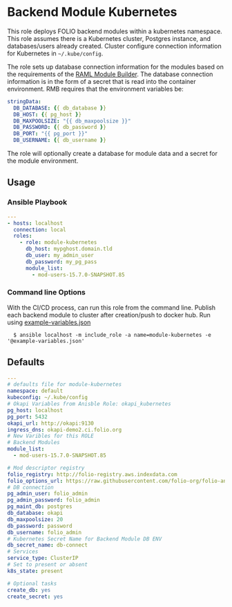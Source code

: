 # Backend Module Kubernetes
This role deploys FOLIO backend modules within a kubernetes namespace.    This role assumes there is a Kubernetes cluster, Postgres instance, and databases/users already created. Cluster configure connection information for Kubernetes in `~/.kube/config`.

The role sets up database connection information for the modules based on the requirements of the [RAML Module Builder](https://github.com/folio-org/raml-module-builder). The database connection information is in the form of a secret that is read into the container environment. RMB requires that the environment variables be:

```yaml
stringData:
  DB_DATABASE: {{ db_database }}
  DB_HOST: {{ pg_host }}
  DB_MAXPOOLSIZE: "{{ db_maxpoolsize }}"
  DB_PASSWORD: {{ db_password }}
  DB_PORT: "{{ pg_port }}"
  DB_USERNAME: {{ db_username }}
```

The role will optionally create a database for module data and a secret for the module environment.

## Usage

### Ansible Playbook

```yml
---
- hosts: localhost
  connection: local
  roles:
    - role: module-kubernetes
      db_host: mypghost.domain.tld
      db_user: my_admin_user
      db_password: my_pg_pass
      module_list:
        - mod-users-15.7.0-SNAPSHOT.85
```
### Command line Options
With the CI/CD process, can run this role from the command line. Publish each backend module to cluster after creation/push to docker hub. Run using [example-variables.json](./example-variables.json)

      $ ansible localhost -m include_role -a name=module-kubernetes -e '@example-variables.json'

## Defaults
```yml
---
# defaults file for module-kubernetes
namespace: default
kubeconfig: ~/.kube/config
# Okapi Variables from Anisble Role: okapi_kubernetes
pg_host: localhost
pg_port: 5432
okapi_url: http://okapi:9130
ingress_dns: okapi-demo2.ci.folio.org
# New Varibles for this ROLE
# Backend Modules
module_list:
  - mod-users-15.7.0-SNAPSHOT.85

# Mod descriptor registry
folio_registry: http://folio-registry.aws.indexdata.com
folio_options_url: https://raw.githubusercontent.com/folio-org/folio-ansible/master/group_vars/snapshot
# DB connection
pg_admin_user: folio_admin
pg_admin_password: folio_admin
pg_maint_db: postgres
db_database: okapi
db_maxpoolsize: 20
db_password: password
db_username: folio_admin
# Kubernetes Secret Name for Backend Module DB ENV
db_secret_name: db-connect
# Services
service_type: ClusterIP
# Set to present or absent
k8s_state: present

# Optional tasks
create_db: yes
create_secret: yes
```

